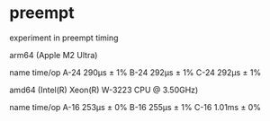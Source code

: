 # preempt
experiment in preempt timing

arm64 (Apple M2 Ultra)

name  time/op
A-24  290µs ± 1%
B-24  292µs ± 1%
C-24  292µs ± 1%

amd64 (Intel(R) Xeon(R) W-3223 CPU @ 3.50GHz)

name  time/op
A-16   253µs ± 0%
B-16   255µs ± 1%
C-16  1.01ms ± 0%
